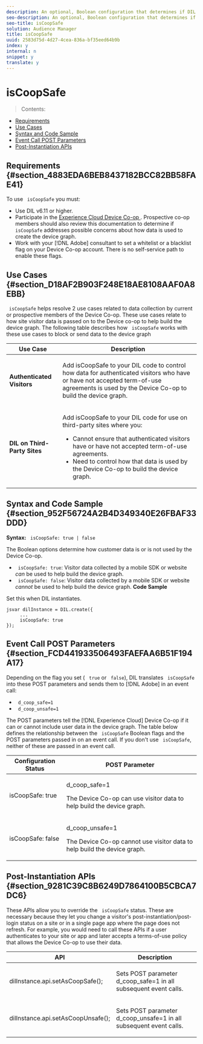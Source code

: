 ```yaml
---
description: An optional, Boolean configuration that determines if DIL sends (or does not send) data to the Adobe Experience Cloud Device Co-op.
seo-description: An optional, Boolean configuration that determines if DIL sends (or does not send) data to the Adobe Experience Cloud Device Co-op.
seo-title: isCoopSafe
solution: Audience Manager
title: isCoopSafe
uuid: 2583d75d-4d27-4cea-836a-bf35eed64b9b
index: y
internal: n
snippet: y
translate: y
---
```


# isCoopSafe


>Contents: 

>
<ul class="simplelist"> 
 <li> <a href="../../../c_api/c_dil/c_dil_overview/dil-coopsafe.md#section_4883EDA6BEB8437182BCC82BB58FAE41" format="dita" scope="local"> Requirements </a> </li> 
 <li> <a href="../../../c_api/c_dil/c_dil_overview/dil-coopsafe.md#section_D18AF2B903F248E18AE8108AAF0A8EBB" format="dita" scope="local"> Use Cases </a> </li> 
 <li> <a href="../../../c_api/c_dil/c_dil_overview/dil-coopsafe.md#section_952F56724A2B4D349340E26FBAF33DDD" format="dita" scope="local"> Syntax and Code Sample </a> </li> 
 <li> <a href="../../../c_api/c_dil/c_dil_overview/dil-coopsafe.md#section_FCD441933506493FAEFAA6B51F194A17" format="dita" scope="local"> Event Call POST Parameters </a> </li> 
 <li> <a href="../../../c_api/c_dil/c_dil_overview/dil-coopsafe.md#section_9281C39C8B6249D7864100B5CBCA7DC6" format="dita" scope="local"> Post-Instantiation APIs </a> </li> 
</ul>



## Requirements {#section_4883EDA6BEB8437182BCC82BB58FAE41}

To use ` isCoopSafe` you must: 


* Use DIL v6.11 or higher.
* Participate in the [ Experience Cloud Device Co-op ](https://marketing.adobe.com/resources/help/en_US/mcdc/). Prospective co-op members should also review this documentation to determine if ` isCoopSafe` addresses possible concerns about how data is used to create the device graph.
* Work with your [!DNL  Adobe] consultant to set a whitelist or a blacklist flag on your Device Co-op account. There is no self-service path to enable these flags.


## Use Cases {#section_D18AF2B903F248E18AE8108AAF0A8EBB}

` isCoopSafe` helps resolve 2 use cases related to data collection by current or prospective members of the Device Co-op. These use cases relate to how site visitor data is passed on to the Device co-op to help build the device graph. The following table describes how ` isCoopSafe` works with these use cases to block or send data to the device graph 



<table id="table_A24C63D2A21F47EDBAC8FA5E7BE888D8"> 
 <thead> 
  <tr> 
   <th colname="col1" class="entry"> Use Case </th> 
   <th colname="col2" class="entry"> Description </th> 
  </tr> 
 </thead>
 <tbody> 
  <tr> 
   <td colname="col1"> <p> <b>Authenticated Visitors</b> </p> </td> 
   <td colname="col2"> <p>Add <span class="codeph"> isCoopSafe </span> to your DIL code to control how data for authenticated visitors who have or have not accepted term-of-use agreements is used by the Device Co-op to build the device graph. </p> </td> 
  </tr> 
  <tr> 
   <td colname="col1"> <p> <b>DIL on Third-Party Sites</b> </p> </td> 
   <td colname="col2"> <p>Add <span class="codeph"> isCoopSafe </span> to your DIL code for use on third-party sites where you: </p> <p> 
     <ul id="ul_C27BB26510314834A2A7CD99D46DA4AC"> 
      <li id="li_4E6AE574F18646F09C0CF4553EEA1A9E">Cannot ensure that authenticated visitors have or have not accepted term-of-use agreements. </li> 
      <li id="li_26D0561BF32B4278B0A6B5082C17FED8">Need to control how that data is used by the Device Co-op to build the device graph. </li> 
     </ul> </p> </td> 
  </tr> 
 </tbody> 
</table>


## Syntax and Code Sample {#section_952F56724A2B4D349340E26FBAF33DDD}

**Syntax:** ` isCoopSafe: true | false` 

The Boolean options determine how customer data is or is not used by the Device Co-op. 

* ` isCoopSafe: true`: Visitor data collected by a mobile SDK or website *can* be used to help build the device graph.
* ` isCoopSafe: false`: Visitor data collected by a mobile SDK or website *cannot* be used to help build the device graph.
**Code Sample** 

Set this when DIL instantiates. 


```
jsvar dilInstance = DIL.create({ 
     ... 
     isCoopSafe: true 
});
```


## Event Call POST Parameters {#section_FCD441933506493FAEFAA6B51F194A17}

Depending on the flag you set ( ` true` or ` false`), DIL translates ` isCoopSafe` into these POST parameters and sends them to [!DNL  Adobe] in an event call: 


* ` d_coop_safe=1`
* ` d_coop_unsafe=1`


The POST parameters tell the [!DNL  Experience Cloud] Device Co-op if it can or cannot include user data in the device graph. The table below defines the relationship between the ` isCoopSafe` Boolean flags and the POST parameters passed in on an event call. If you don't use ` isCoopSafe`, neither of these are passed in an event call. 



<table id="table_0A544534CA904F4D9836A34B8C1EACBB"> 
 <thead> 
  <tr> 
   <th colname="col1" class="entry"> Configuration Status </th> 
   <th colname="col2" class="entry"> POST Parameter </th> 
  </tr> 
 </thead>
 <tbody> 
  <tr> 
   <td colname="col1"> <p> <span class="codeph"> isCoopSafe: true </span> </p> </td> 
   <td colname="col2"> <p> <span class="codeph"> d_coop_safe=1 </span> </p> <p>The Device Co-op can use visitor data to help build the device graph. </p> </td> 
  </tr> 
  <tr> 
   <td colname="col1"> <p> <span class="codeph"> isCoopSafe: false </span> </p> </td> 
   <td colname="col2"> <p> <span class="codeph"> d_coop_unsafe=1 </span> </p> <p>The Device Co-op cannot use visitor data to help build the device graph. </p> </td> 
  </tr> 
 </tbody> 
</table>


## Post-Instantiation APIs {#section_9281C39C8B6249D7864100B5CBCA7DC6}

These APIs allow you to override the ` isCoopSafe` status. These are necessary because they let you change a visitor's post-instantiation/post-login status on a site or in a single page app where the page does not refresh. For example, you would need to call these APIs if a user authenticates to your site or app and later accepts a terms-of-use policy that allows the Device Co-op to use their data. 



<table id="table_BAA96B1F82BE48C3A61A1AF1367BA45C"> 
 <thead> 
  <tr> 
   <th colname="col1" class="entry"> API </th> 
   <th colname="col2" class="entry"> Description </th> 
  </tr> 
 </thead>
 <tbody> 
  <tr> 
   <td colname="col1"> <p> <span class="codeph"> dilInstance.api.setAsCoopSafe(); </span> </p> </td> 
   <td colname="col2"> <p>Sets POST parameter <span class="codeph"> d_coop_safe=1 </span> in all subsequent event calls. </p> </td> 
  </tr> 
  <tr> 
   <td colname="col1"> <p> <span class="codeph"> dilInstance.api.setAsCoopUnsafe(); </span> </p> </td> 
   <td colname="col2"> <p>Sets POST parameter <span class="codeph"> d_coop_unsafe=1 </span> in all subsequent event calls. </p> </td> 
  </tr> 
 </tbody> 
</table>


<!-- Wiki page https://wiki.corp.adobe.com/x/RCfFTg -->

